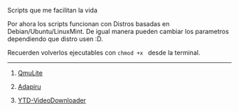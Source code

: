 Scripts que me facilitan la vida

Por ahora los scripts funcionan con Distros basadas en Debian/Ubuntu/LinuxMint.
De igual manera pueden cambiar los parametros dependiendo que distro usen :D.

Recuerden volverlos ejecutables con `chmod +x ` desde la terminal. 

---
1. [QmuLite](QmuLite/README.md)

2. [Adapiru](Adapiru/readme.md)

3. [YTD-VideoDownloader](ytd/readme.md)
